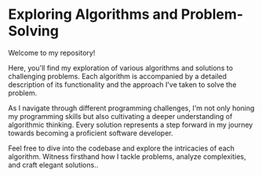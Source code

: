 # Exploring Algorithms and Problem-Solving
Welcome to my repository!

Here, you'll find my exploration of various algorithms and solutions to challenging problems. Each algorithm is accompanied by a detailed description of its functionality and the approach I've taken to solve the problem.

As I navigate through different programming challenges, I'm not only honing my programming skills but also cultivating a deeper understanding of algorithmic thinking. Every solution represents a step forward in my journey towards becoming a proficient software developer.

Feel free to dive into the codebase and explore the intricacies of each algorithm. Witness firsthand how I tackle problems, analyze complexities, and craft elegant solutions..